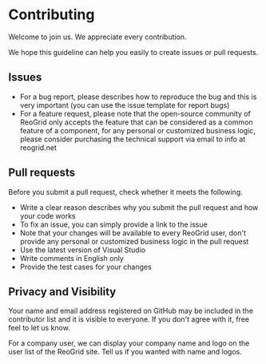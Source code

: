 # Contributing

Welcome to join us. We appreciate every contribution.

We hope this guideline can help you easily to create issues or pull requests.

## Issues
- For a bug report, please describes how to reproduce the bug and this is very important (you can use the issue template for report bugs)
- For a feature request, please note that the open-source community of ReoGrid only accepts the feature that can be considered as a common feature of a component, for any personal or customized business logic, please consider purchasing the technical support via email to info at reogrid.net

## Pull requests

Before you submit a pull request, check whether it meets the following.
- Write a clear reason describes why you submit the pull request and how your code works
- To fix an issue, you can simply provide a link to the issue
- Note that your changes will be available to every ReoGrid user, don't provide any personal or customized business logic in the pull request
- Use the latest version of Visual Studio
- Write comments in English only
- Provide the test cases for your changes

## Privacy and Visibility

Your name and email address registered on GitHub may be included in the contributor list and it is visible to everyone. If you don't agree with it, free feel to let us know.

For a company user, we can display your company name and logo on the user list of the ReoGrid site. Tell us if you wanted with name and logos.
